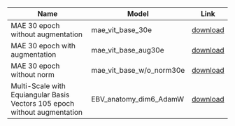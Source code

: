 | Name | Model | Link |
|-------|-------|------|
MAE 30 epoch without augmentation| mae_vit_base_30e | [download](https://drive.google.com/file/d/1Zx2g5DVgGmXwbR36amaw4X8dqiMZYgAv/view?usp=sharing) |
MAE 30 epoch with augmentation| mae_vit_base_aug30e | [download](https://drive.google.com/file/d/1o6dDdM0AcIVkRxkA1bL-lEX8YUZ5sia6/view?usp=drive_link) |
MAE 30 epoch without norm| mae_vit_base_w/o_norm30e | [download](https://drive.google.com/file/d/1ThGY84zEIkzvyj1jZpn19QF9aes74vAS/view?usp=drive_link) |
Multi-Scale with Equiangular Basis Vectors 105 epoch without augmentation | EBV_anatomy_dim6_AdamW | [download](https://drive.google.com/file/d/1ukFnvFakHXv_SaS6-A9sxgbp-wBcfbuE/view?usp=drive_link) |
